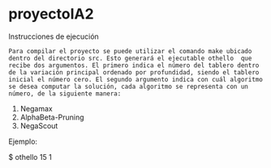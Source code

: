 proyectoIA2
===========

Instrucciones de ejecución 

	Para compilar el proyecto se puede utilizar el comando make ubicado dentro del directorio src. Esto generará el ejecutable othello  que recibe dos argumentos. El primero indica el número del tablero dentro de la variación principal ordenado por profundidad, siendo el tablero inicial el número cero. El segundo argumento indica con cuál algoritmo se desea computar la solución, cada algoritmo se representa con un número, de la siguiente manera:

1. Negamax
2. AlphaBeta-Pruning
3. NegaScout

Ejemplo:

$ othello 15 1

